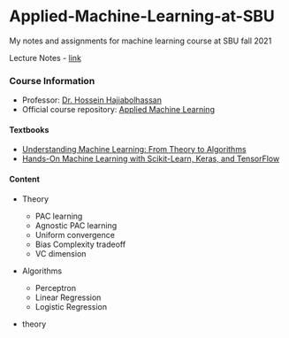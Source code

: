 # Applied-Machine-Learning-at-SBU
My notes and assignments for machine learning course at SBU fall 2021

Lecture Notes - [link](https://drive.google.com/drive/folders/1lAr3hfLwfMGwOEYkB3bHNbUulUH-P5e5?usp=sharing)


### Course Information
- Professor: [Dr. Hossein Hajiabolhassan](https://github.com/hhaji)
- Official course repository: [Applied Machine Learning](https://github.com/hhaji/Applied-Machine-Learning)

#### Textbooks
- [Understanding Machine Learning: From Theory to Algorithms](https://www.cs.huji.ac.il/~shais/UnderstandingMachineLearning/)
- [Hands-On Machine Learning with Scikit-Learn, Keras, and TensorFlow](https://www.oreilly.com/library/view/hands-on-machine-learning/9781492032632/)

#### Content
- Theory
    - PAC learning
    - Agnostic PAC learning
    - Uniform convergence
    - Bias Complexity tradeoff
    - VC dimension
- Algorithms
    - Perceptron
    - Linear Regression
    - Logistic Regression

- theory


